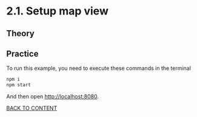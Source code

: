 # 2.1. Setup map view

## Theory

## Practice

To run this example, you need to execute these commands in the terminal

```bash
npm i
npm start
```

And then open [http://localhost:8080](http://localhost:8080).

[BACK TO CONTENT](../../README.md)
